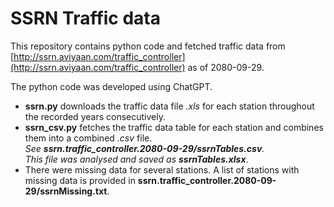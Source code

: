 # SSRN Traffic data
This repository contains python code and fetched traffic data from [http://ssrn.aviyaan.com/traffic_controller](http://ssrn.aviyaan.com/traffic_controller) as of 2080-09-29.

The python code was developed using ChatGPT.

- **ssrn.py** downloads the traffic data file *.xls* for each station throughout the recorded years consecutively.
- **ssrn_csv.py** fetches the traffic data table for each station and combines them into a combined *.csv* file. <br>*See **ssrn.traffic_controller.2080-09-29/ssrnTables.csv**. <br>This file was analysed and saved as **ssrnTables.xlsx***.
- There were missing data for several stations. A list of stations with missing data is provided in **ssrn.traffic_controller.2080-09-29/ssrnMissing.txt**.